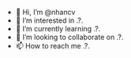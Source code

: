 - 👋 Hi, I’m @nhancv
- 👀 I’m interested in .?.
- 🌱 I’m currently learning .?.
- 💞️ I’m looking to collaborate on .?.
- 📫 How to reach me .?.

<!---
nhancv/nhancv is a ✨ special ✨ repository because its `README.md` (this file) appears on your GitHub profile.
You can click the Preview link to take a look at your changes.
--->
